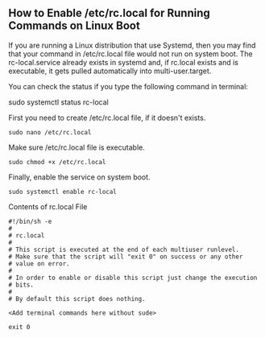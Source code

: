## How to Enable /etc/rc.local for Running Commands on Linux Boot
If you are running a Linux distribution that use Systemd, then you may find that your command in /etc/rc.local file would not run on system boot. The rc-local.service already exists in systemd and, if rc.local exists and is executable, it gets pulled automatically into multi-user.target.

You can check the status if you type the following command in terminal:

sudo systemctl status rc-local

First you need to create /etc/rc.local file, if it doesn't exists.
```
sudo nano /etc/rc.local
```

Make sure /etc/rc.local file is executable.
```
sudo chmod +x /etc/rc.local
```

Finally, enable the service on system boot.
```
sudo systemctl enable rc-local
```

Contents of rc.local File
```
#!/bin/sh -e
#
# rc.local
#
# This script is executed at the end of each multiuser runlevel.
# Make sure that the script will "exit 0" on success or any other
# value on error.
#
# In order to enable or disable this script just change the execution
# bits.
#
# By default this script does nothing.

<Add terminal commands here without sude>

exit 0
```
